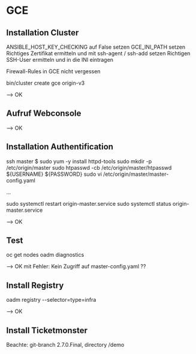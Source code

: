# GCE

## Installation Cluster

ANSIBLE_HOST_KEY_CHECKING auf False setzen
GCE_INI_PATH setzen
Richtiges Zertifikat ermitteln und mit ssh-agent / ssh-add setzen
Richtigen SSH-User ermitteln und in die INI eintragen

Firewall-Rules in GCE nicht vergessen

bin/cluster create gce origin-v3

--> OK

## Aufruf Webconsole

--> OK

## Installation Authentification

ssh master
$ sudo yum -y install httpd-tools
sudo mkdir -p /etc/origin/master
sudo htpasswd -cb /etc/origin/master/htpasswd ${USERNAME} ${PASSWORD}
sudo vi /etc/origin/master/master-config.yaml

...

sudo systemctl restart origin-master.service
sudo systemctl status origin-master.service

--> OK

## Test

oc get nodes
oadm diagnostics

--> OK mit Fehler: Kein Zugriff auf master-config.yaml ??

## Install Registry

oadm registry --selector=type=infra

--> OK

## Install Ticketmonster

Beachte: git-branch 2.7.0.Final, directory /demo







